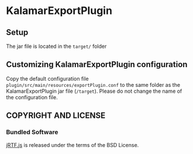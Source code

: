 # KalamarExportPlugin

## Setup

The jar file is located in the ```target/``` folder

## Customizing KalamarExportPlugin configuration

Copy the default  configuration file ```plugin/src/main/resources/exportPlugin.conf``` to the same  folder as the KalamarExportPlugin jar file  (```/target```). Please do not change the name of the configuration file.

## COPYRIGHT AND LICENSE

### Bundled Software

[jRTF.js](https://github.com/ullenboom/jrtf)
is released under the terms of the BSD License.

